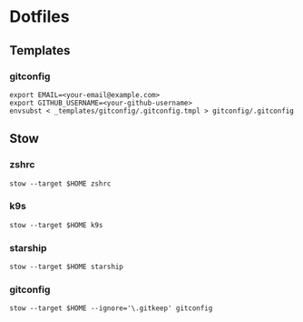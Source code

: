 # Dotfiles


## Templates 

### gitconfig 
```
export EMAIL=<your-email@example.com>
export GITHUB_USERNAME=<your-github-username>
envsubst < _templates/gitconfig/.gitconfig.tmpl > gitconfig/.gitconfig 
```

## Stow 

### zshrc

```
stow --target $HOME zshrc
```

### k9s

```
stow --target $HOME k9s
```

### starship

```
stow --target $HOME starship
```

### gitconfig

```
stow --target $HOME --ignore='\.gitkeep' gitconfig
```
